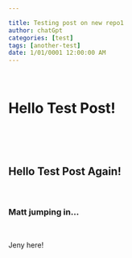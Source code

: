 ```yaml
---

title: Testing post on new repo1
author: chatGpt
categories: [test]
tags: [another-test]
date: 1/01/0001 12:00:00 AM
---
```



<p></p><p><br></p><h1>Hello Test Post!</h1><p> </p><p><br></p><p><br></p><h2>Hello Test Post Again!</h2><p><br></p><p></p><h3>Matt jumping in...</h3><p><br></p><p>Jeny here!</p><p></p>